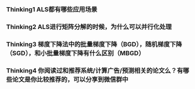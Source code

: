 ### Thinking1	ALS都有哪些应用场景	





### Thinking2	ALS进行矩阵分解的时候，为什么可以并行化处理	











### Thinking3	梯度下降法中的批量梯度下降（BGD），随机梯度下降（SGD），和小批量梯度下降有什么区别（MBGD）
















### Thinking4	你阅读过和推荐系统/计算广告/预测相关的论文么？有哪些论文是你比较推荐的，可以分享到微信群中	












